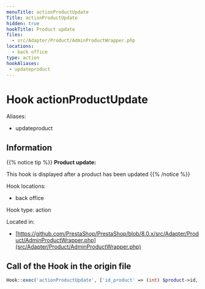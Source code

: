 ```yaml
---
menuTitle: actionProductUpdate
Title: actionProductUpdate
hidden: true
hookTitle: Product update
files:
  - src/Adapter/Product/AdminProductWrapper.php
locations:
  - back office
type: action
hookAliases:
 - updateproduct
---
```


# Hook actionProductUpdate

Aliases: 
 - updateproduct



## Information

{{% notice tip %}}
**Product update:** 

This hook is displayed after a product has been updated
{{% /notice %}}

Hook locations: 
  - back office

Hook type: action

Located in: 
  - [https://github.com/PrestaShop/PrestaShop/blob/8.0.x/src/Adapter/Product/AdminProductWrapper.php](src/Adapter/Product/AdminProductWrapper.php)

## Call of the Hook in the origin file

```php
Hook::exec('actionProductUpdate', ['id_product' => (int) $product->id, 'product' => $product])
```
